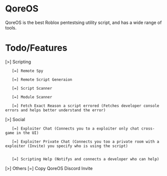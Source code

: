 # QoreOS
                      
 QoreOS is the best Roblox pentestsing utility script, and has a wide range of tools. 
 # Todo/Features
   [>] Scripting
   
       [=] Remote Spy
       
       [=] Remote Script Generaion
       
       [=] Script Scanner
       
       [=] Module Scanner
       
       [=] Fetch Exact Reason a script errored (Fetches developer console errors and helps better understand the error)
       
   [>] Social
   
       [=] Exploiter Chat (Connects you to a exploiter only chat cross-game in the UI)
       
       [=] Exploiter Private Chat (Connects you too a private room with a exploiter (Invite) you specify who is using the script)
                                   
                                   
       [=] Scripting Help (Notifys and connects a developer who can help)
   [>] Others
       [=] Copy QoreOS Discord Invite     

